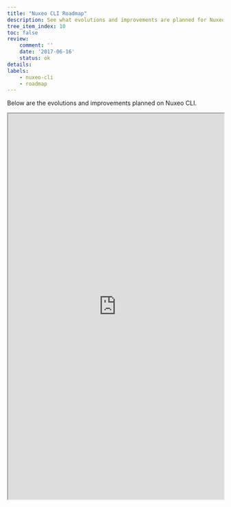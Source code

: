 ```yaml
---
title: "Nuxeo CLI Roadmap"
description: See what evolutions and improvements are planned for Nuxeo CLI
tree_item_index: 10
toc: false
review:
    comment: ''
    date: '2017-06-16'
    status: ok
details:
labels:
    - nuxeo-cli
    - roadmap
---
```


Below are the evolutions and improvements planned on Nuxeo CLI.

<iframe src="https://ext.prodpad.com/ext/roadmap/28226162001d984065181315a29fa454b4e2ab19" height="900" width="100%"></iframe>
